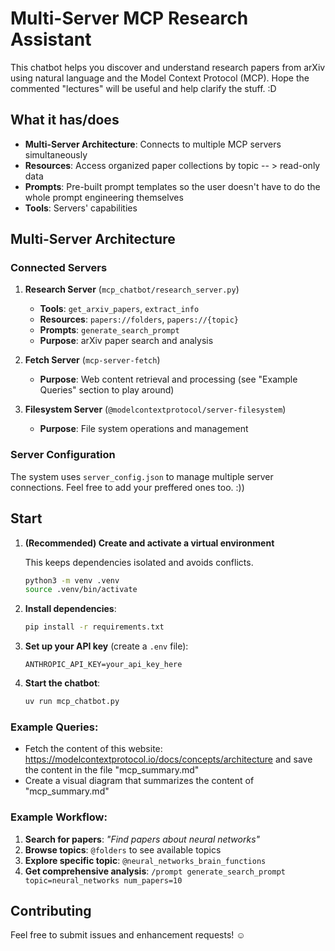 # Multi-Server MCP Research Assistant

This chatbot helps you discover and understand research papers from arXiv using natural language and the Model Context Protocol (MCP).
Hope the commented "lectures" will be useful and help clarify the stuff. :D 

## What it has/does

-  **Multi-Server Architecture**: Connects to multiple MCP servers simultaneously
-  **Resources**: Access organized paper collections by topic -- > read-only data
-  **Prompts**: Pre-built prompt templates so the user doesn't have to do the whole prompt engineering themselves
-  **Tools**: Servers' capabilities

## Multi-Server Architecture
### Connected Servers

1. **Research Server** (`mcp_chatbot/research_server.py`)
   - **Tools**: `get_arxiv_papers`, `extract_info`
   - **Resources**: `papers://folders`, `papers://{topic}`
   - **Prompts**: `generate_search_prompt`
   - **Purpose**: arXiv paper search and analysis

2. **Fetch Server** (`mcp-server-fetch`)
   - **Purpose**: Web content retrieval and processing (see "Example Queries" section to play around)

3. **Filesystem Server** (`@modelcontextprotocol/server-filesystem`)
   - **Purpose**: File system operations and management

### Server Configuration

The system uses `server_config.json` to manage multiple server connections.
Feel free to add your preffered ones too. :))

## Start

1. **(Recommended) Create and activate a virtual environment**

   This keeps dependencies isolated and avoids conflicts.
   ```bash
   python3 -m venv .venv
   source .venv/bin/activate

2. **Install dependencies**:
   ```bash
   pip install -r requirements.txt
   ```

3. **Set up your API key** (create a `.env` file):
   ```
   ANTHROPIC_API_KEY=your_api_key_here
   ```

4. **Start the chatbot**:
   ```bash
   uv run mcp_chatbot.py
   ```
   
### Example Queries: 
- Fetch the content of this website: https://modelcontextprotocol.io/docs/concepts/architecture and save the content in the file "mcp_summary.md"
- Create a visual diagram that summarizes the content of "mcp_summary.md"

### Example Workflow:

1. **Search for papers**: *"Find papers about neural networks"*
2. **Browse topics**: `@folders` to see available topics
3. **Explore specific topic**: `@neural_networks_brain_functions`
4. **Get comprehensive analysis**: `/prompt generate_search_prompt topic=neural_networks num_papers=10`

## Contributing

Feel free to submit issues and enhancement requests! ☺️
